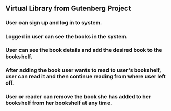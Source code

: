 ## Virtual Library from Gutenberg Project
### User can sign up and log in to system.
### Logged in user can see the books in the system.
### User can see the book details and add the desired book to the bookshelf.
### After adding the book user wants to read to user's bookshelf, user can read it and then continue reading from where user left off.
### User or reader can remove the book she has added to her bookshelf from her bookshelf at any time.
